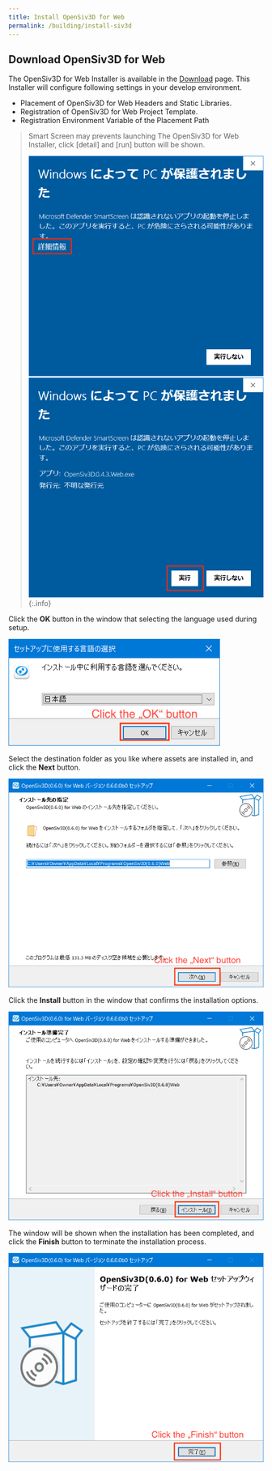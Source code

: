 ```yaml
---
title: Install OpenSiv3D for Web
permalink: /building/install-siv3d
---
```


## Download OpenSiv3D for Web

The OpenSiv3D for Web Installer is available in the [Download](/download) page.
This Installer will configure following settings in your develop environment.

- Placement of OpenSiv3D for Web Headers and Static Libraries.
- Registration of OpenSiv3D for Web Project Template.
- Registration Environment Variable of the Placement Path

> Smart Screen may prevents launching The OpenSiv3D for Web Installer, click \[detail\] and \[run\] button will be shown.
>
> ![SmartScreen1](/assets/img/building/setup-visualstudio/smart-screen-guard-1.png)
> ![SmartScreen2](/assets/img/building/setup-visualstudio/smart-screen-guard-2.png)
{:.info}

Click the **OK** button in the window that selecting the language used during setup.

![OpenSiv3DforWebInstaller0_en.png](/assets/img/building/setup-visualstudio/OpenSiv3DforWebInstaller0_en.png)

Select the destination folder as you like where assets are installed in, and click the **Next** button.

![OpenSiv3DforWebInstaller1_en.png](/assets/img/building/setup-visualstudio/OpenSiv3DforWebInstaller1_en.png)

Click the **Install** button in the window that confirms the installation options.

![OpenSiv3DforWebInstaller2_en.png](/assets/img/building/setup-visualstudio/OpenSiv3DforWebInstaller2_en.png)

The window will be shown when the installation has been completed, and click the **Finish** button to terminate the installation process.

![OpenSiv3DforWebInstaller4_en.png](/assets/img/building/setup-visualstudio/OpenSiv3DforWebInstaller4_en.png)
